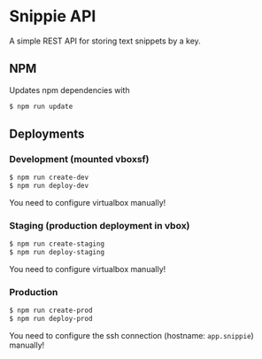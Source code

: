 # Snippie API

A simple REST API for storing text snippets by a key.

## NPM

Updates npm dependencies with
```sh
$ npm run update
```

## Deployments

### Development (mounted vboxsf)

```sh
$ npm run create-dev
$ npm run deploy-dev
```

You need to configure virtualbox manually!

### Staging (production deployment in vbox)

```sh
$ npm run create-staging
$ npm run deploy-staging
```

You need to configure virtualbox manually!

### Production

```sh
$ npm run create-prod
$ npm run deploy-prod
```

You need to configure the ssh connection (hostname: `app.snippie`) manually!
